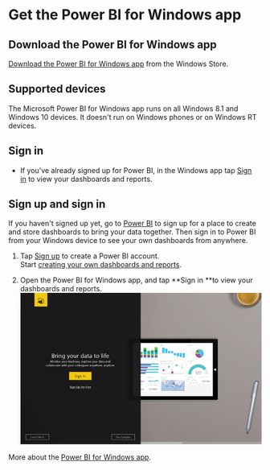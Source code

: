 ﻿<properties 
   pageTitle="Get the Power BI for Windows app"
   description="Get the Power BI for Windows app"
   services="powerbi" 
   documentationCenter="" 
   authors="jastru" 
   manager="mblythe" 
   editor=""
   tags=""/>
 
<tags
   ms.service="powerbi"
   ms.devlang="NA"
   ms.topic="article"
   ms.tgt_pltfrm="NA"
   ms.workload="powerbi"
   ms.date="10/15/2015"
   ms.author="jastru"/>

# Get the Power BI for Windows app  

## Download the Power BI for Windows app  
[Download the Power BI for Windows app](http://go.microsoft.com/fwlink/?LinkId=526478) from the Windows Store.

## Supported devices  
The Microsoft Power BI for Windows app runs on all Windows 8.1 and Windows 10 devices. It doesn't run on Windows phones or on Windows RT devices.

## Sign in  
-   If you've already signed up for Power BI, in the Windows app tap [Sign in](http://go.microsoft.com/fwlink/?LinkId=522061) to view your dashboards and reports.

## Sign up and sign in  
If you haven't signed up yet, go to [Power BI](http://powerbi.com) to sign up for a place to create and store dashboards to bring your data together. Then sign in to Power BI from your Windows device to see your own dashboards from anywhere.

1.  Tap [Sign up](http://go.microsoft.com/fwlink/?LinkID=513879) to create a Power BI account.  
    Start [creating your own dashboards and reports](powerbi-service-get-started.md).

2.  Open the Power BI for Windows app, and tap **Sign in **to view your dashboards and reports.  
	![](media/powerbi-mobile-get-the-windows-app/PBI_WinAppSignIn.png)

More about the [Power BI for Windows app](powerbi-service-windows-app-get-started.md).
